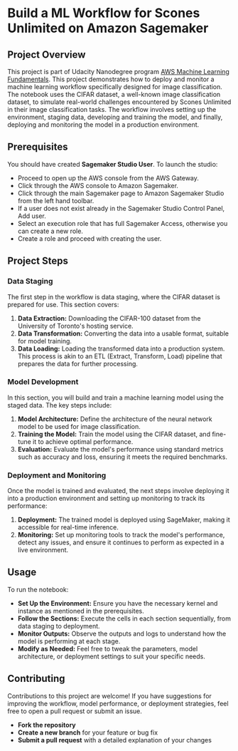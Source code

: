 # Build a ML Workflow for Scones Unlimited on Amazon Sagemaker

## Project Overview

This project is part of Udacity Nanodegree program [AWS Machine Learning Fundamentals](https://www.udacity.com/enrollment/nd189-aws-fundamentals). This project demonstrates how to deploy and monitor a machine learning workflow specifically designed for image classification. The notebook uses the CIFAR dataset, a well-known image classification dataset, to simulate real-world challenges encountered by Scones Unlimited in their image classification tasks. The workflow involves setting up the environment, staging data, developing and training the model, and finally, deploying and monitoring the model in a production environment.

## Prerequisites

You should have created **Sagemaker Studio User**. To launch the studio:

* Proceed to open up the AWS console from the AWS Gateway.
* Click through the AWS console to Amazon Sagemaker.
* Click through the main Sagemaker page to Amazon Sagemaker Studio from the left hand toolbar.
* If a user does not exist already in the Sagemaker Studio Control Panel, Add user.
* Select an execution role that has full Sagemaker Access, otherwise you can create a new role.
* Create a role and proceed with creating the user.

## Project Steps

### Data Staging
The first step in the workflow is data staging, where the CIFAR dataset is prepared for use. This section covers:

1. **Data Extraction:** Downloading the CIFAR-100 dataset from the University of Toronto's hosting service.
2. **Data Transformation:** Converting the data into a usable format, suitable for model training.
3. **Data Loading:** Loading the transformed data into a production system.
This process is akin to an ETL (Extract, Transform, Load) pipeline that prepares the data for further processing.

### Model Development
In this section, you will build and train a machine learning model using the staged data. The key steps include:

1. **Model Architecture:** Define the architecture of the neural network model to be used for image classification.
2. **Training the Model:** Train the model using the CIFAR dataset, and fine-tune it to achieve optimal performance.
3. **Evaluation:** Evaluate the model's performance using standard metrics such as accuracy and loss, ensuring it meets the required benchmarks.

### Deployment and Monitoring
Once the model is trained and evaluated, the next steps involve deploying it into a production environment and setting up monitoring to track its performance:

1. **Deployment:** The trained model is deployed using SageMaker, making it accessible for real-time inference.
2. **Monitoring:** Set up monitoring tools to track the model's performance, detect any issues, and ensure it continues to perform as expected in a live environment.

## Usage 

To run the notebook:

* **Set Up the Environment:** Ensure you have the necessary kernel and instance as mentioned in the prerequisites.
* **Follow the Sections:** Execute the cells in each section sequentially, from data staging to deployment.
* **Monitor Outputs:** Observe the outputs and logs to understand how the model is performing at each stage.
* **Modify as Needed:** Feel free to tweak the parameters, model architecture, or deployment settings to suit your specific needs.

## Contributing

Contributions to this project are welcome! If you have suggestions for improving the workflow, model performance, or deployment strategies, feel free to open a pull request or submit an issue.

* **Fork the repository**
* **Create a new branch** for your feature or bug fix
* **Submit a pull request** with a detailed explanation of your changes
